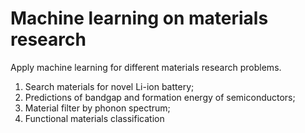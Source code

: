 # Machine learning on materials research

Apply machine learning for different materials research problems.

1.  Search materials for novel Li-ion battery;
2.  Predictions of bandgap and formation energy of semiconductors;
3.  Material filter by phonon spectrum;
4.  Functional materials classification